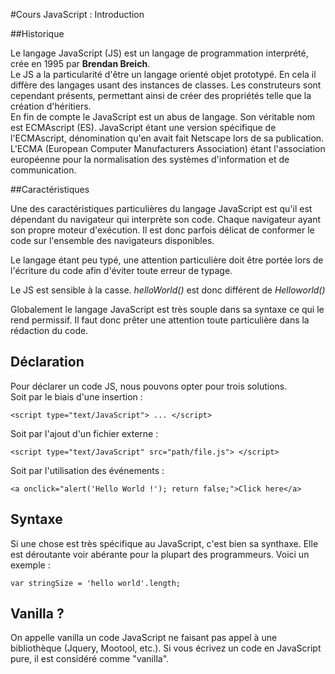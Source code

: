 #Cours JavaScript : Introduction

##Historique

Le langage JavaScript (JS) est un langage de programmation interprété, crée en 1995 par **Brendan Breich**.  
Le JS a la particularité d'être un langage orienté objet prototypé. En cela il diffère des langages usant des instances de classes. Les construteurs sont cependant présents, permettant ainsi de créer des propriétés telle que la création d'héritiers.  
En fin de compte le JavaScript est un abus de langage. Son véritable nom est ECMAscript (ES). JavaScript étant une version spécifique de l'ECMAscript,  dénomination qu'en avait fait Netscape lors de sa publication. L'ECMA (European Computer Manufacturers Association) étant l'association européenne pour la normalisation des systèmes d'information et de communication.

##Caractéristiques

Une des caractéristiques particulières du langage JavaScript est qu'il est dépendant du navigateur qui interprète son code. Chaque navigateur ayant son propre moteur d'exécution. Il est donc parfois délicat de conformer le code sur l'ensemble des navigateurs disponibles.  

Le langage étant peu typé, une attention particulière doit être portée lors de l'écriture du code afin d'éviter toute erreur de typage.   

Le JS est sensible à la casse. *helloWorld()* est donc différent de *Helloworld()* 

Globalement le langage JavaScript est très souple dans sa syntaxe ce qui le rend permissif. Il faut donc prêter une attention toute particulière dans la rédaction du code.


## Déclaration

Pour déclarer un code JS, nous pouvons opter pour trois solutions.  
Soit par le biais d'une insertion :
```
<script type="text/JavaScript"> ... </script>
```
Soit par l'ajout d'un fichier externe :
```
<script type="text/JavaScript" src="path/file.js"> </script>
```
Soit par l'utilisation des événements :
```
<a onclick="alert('Hello World !'); return false;">Click here</a> 
```

## Syntaxe

Si une chose est très spécifique au JavaScript, c'est bien sa synthaxe. Elle est déroutante voir abérante pour la plupart des programmeurs.
Voici un exemple :

```
var stringSize = 'hello world'.length;
```


## Vanilla ?

On appelle vanilla un code JavaScript ne faisant pas appel à une bibliothèque (Jquery, Mootool, etc.). Si vous écrivez un code en JavaScript pure, il est considéré comme "vanilla".